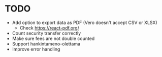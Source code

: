 # TODO

* Add option to export data as PDF (Vero doesn't accept CSV or XLSX)
    * Check https://react-pdf.org/
* Count security transfer correctly
* Make sure fees are not double counted 
* Support hankintameno-olettama
* Improve error handling
